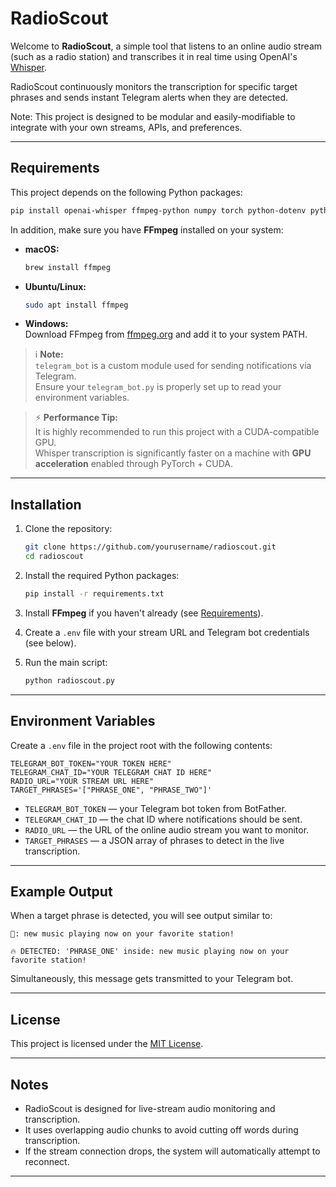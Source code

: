 # RadioScout

Welcome to **RadioScout**, a simple tool that listens to an online audio stream (such as a radio station) and transcribes it in real time using OpenAI's [Whisper](https://openai.com/index/whisper/).

RadioScout continuously monitors the transcription for specific target phrases and sends instant Telegram alerts when they are detected.

Note: This project is designed to be modular and easily-modifiable to integrate with your own streams, APIs, and preferences.

---

## Requirements

This project depends on the following Python packages:

```bash
pip install openai-whisper ffmpeg-python numpy torch python-dotenv python-telegram-bot
```

In addition, make sure you have **FFmpeg** installed on your system:

- **macOS:**  
  ```bash
  brew install ffmpeg
  ```
- **Ubuntu/Linux:**  
  ```bash
  sudo apt install ffmpeg
  ```
- **Windows:**  
  Download FFmpeg from [ffmpeg.org](https://ffmpeg.org/download.html) and add it to your system PATH.

> ℹ️ **Note:**  
> `telegram_bot` is a custom module used for sending notifications via Telegram.  
> Ensure your `telegram_bot.py` is properly set up to read your environment variables.

> ⚡ **Performance Tip:**  
> It is highly recommended to run this project with a CUDA-compatible GPU.  
> Whisper transcription is significantly faster on a machine with **GPU acceleration** enabled through PyTorch + CUDA.

---

## Installation

1. Clone the repository:

   ```bash
   git clone https://github.com/yourusername/radioscout.git
   cd radioscout
   ```

2. Install the required Python packages:

   ```bash
   pip install -r requirements.txt
   ```

3. Install **FFmpeg** if you haven't already (see [Requirements](#requirements)).

4. Create a `.env` file with your stream URL and Telegram bot credentials (see below).

5. Run the main script:

   ```bash
   python radioscout.py
   ```

---

## Environment Variables

Create a `.env` file in the project root with the following contents:

```dotenv
TELEGRAM_BOT_TOKEN="YOUR TOKEN HERE"
TELEGRAM_CHAT_ID="YOUR TELEGRAM CHAT ID HERE"
RADIO_URL="YOUR STREAM URL HERE"
TARGET_PHRASES='["PHRASE_ONE", "PHRASE_TWO"]'
```

- `TELEGRAM_BOT_TOKEN` — your Telegram bot token from BotFather.
- `TELEGRAM_CHAT_ID` — the chat ID where notifications should be sent.
- `RADIO_URL` — the URL of the online audio stream you want to monitor.
- `TARGET_PHRASES` — a JSON array of phrases to detect in the live transcription.

---

## Example Output

When a target phrase is detected, you will see output similar to:

```text
📝: new music playing now on your favorite station!

🔥 DETECTED: 'PHRASE_ONE' inside: new music playing now on your favorite station!
```

Simultaneously, this message gets transmitted to your Telegram bot.

---

## License

This project is licensed under the [MIT License](https://choosealicense.com/licenses/mit/).

---

## Notes

- RadioScout is designed for live-stream audio monitoring and transcription.
- It uses overlapping audio chunks to avoid cutting off words during transcription.
- If the stream connection drops, the system will automatically attempt to reconnect.

---
